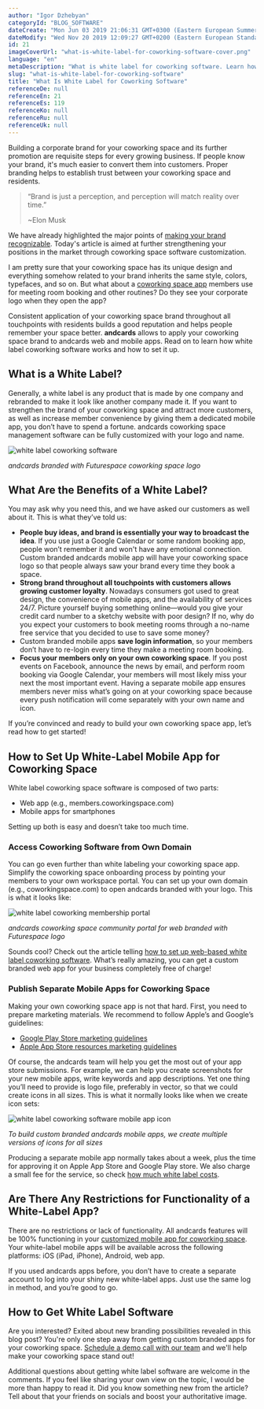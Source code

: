 ```yaml
---
author: "Igor Dzhebyan"
categoryId: "BLOG_SOFTWARE"
dateCreate: "Mon Jun 03 2019 21:06:31 GMT+0300 (Eastern European Summer Time)"
dateModify: "Wed Nov 20 2019 12:09:27 GMT+0200 (Eastern European Standard Time)"
id: 21
imageCoverUrl: "what-is-white-label-for-coworking-software-cover.png"
language: "en"
metaDescription: "What is white label for coworking software. Learn how to get a branded coworking app for your business, look credible and professional for members."
slug: "what-is-white-label-for-coworking-software"
title: "What Is White Label for Coworking Software"
referenceDe: null
referenceEn: 21
referenceEs: 119
referenceKo: null
referenceRu: null
referenceUk: null
---
```


Building a corporate brand for your coworking space and its further promotion are requisite steps for every growing business. If people know your brand, it's much easier to convert them into customers. Proper branding helps to establish trust between your coworking space and residents. 

> “Brand is just a perception, and perception will match reality over time.” 
>
> ~Elon Musk

We have already highlighted the major points of [making your brand recognizable](https://andcards.com/blog/marketing/how-to-boost-your-coworking-brand-awareness-the-first-step-of-building-a-marketing-funnel). Today's article is aimed at further strengthening your positions in the market through coworking space software customization.

I am pretty sure that your coworking space has its unique design and everything somehow related to your brand inherits the same style, colors, typefaces, and so on. But what about a [coworking space app](https://andcards.com/) members use for meeting room booking and other routines? Do they see your corporate logo when they open the app?  

Consistent application of your coworking space brand throughout all touchpoints with residents builds a good reputation and helps people remember your space better. **andcards** allows to apply your coworking space brand to andcards web and mobile apps. Read on to learn how white label coworking software works and how to set it up.

## What is a White Label?

Generally, a white label is any product that is made by one company and rebranded to make it look like another company made it. If you want to strengthen the brand of your coworking space and attract more customers, as well as increase member convenience by giving them a dedicated mobile app, you don’t have to spend a fortune. andcards coworking space management software can be fully customized with your logo and name.

![white label coworking software](https://d7ccq1i35b0cj.cloudfront.net/andcards-my-workspaces-main-futurespace-light-en-1920-1200.jpg|height=1200,width=1920)

_andcards branded with Futurespace coworking space logo_

## What Are the Benefits of a White Label?

You may ask why you need this, and we have asked our customers as well about it. This is what they’ve told us:

- **People buy ideas, and brand is essentially your way to broadcast the idea**. If you use just a Google Calendar or some random booking app, people won’t remember it and won't have any emotional connection. Custom branded andcards mobile app will have your coworking space logo so that people always saw your brand every time they book a space.
- **Strong brand throughout all touchpoints with customers allows growing customer loyalty**. Nowadays consumers got used to great design, the convenience of mobile apps, and the availability of services 24/7. Picture yourself buying something online—would you give your credit card number to a sketchy website with poor design? If no, why do you expect your customers to book meeting rooms through a no-name free service that you decided to use to save some money?
- Custom branded mobile apps **save login information**, so your members don’t have to re-login every time they make a meeting room booking.
- **Focus your members only on your own coworking space**. If you post events on Facebook, announce the news by email, and perform room booking via Google Calendar, your members will most likely miss your next the most important event. Having a separate mobile app ensures members never miss what’s going on at your coworking space because every push notification will come separately with your own name and icon.

If you’re convinced and ready to build your own coworking space app, let’s read how to get started!

## How to Set Up White-Label Mobile App for Coworking Space

White label coworking space software is composed of two parts:

- Web app (e.g., members.coworkingspace.com)
- Mobile apps for smartphones

Setting up both is easy and doesn’t take too much time.

### Access Coworking Software from Own Domain

You can go even further than white labeling your coworking space app. Simplify the coworking space onboarding process by pointing your members to your own workspace portal. You can set up your own domain (e.g., coworkingspace.com) to open andcards branded with your logo. This is what it looks like:

![white label coworking membership portal](https://s3.ap-northeast-2.amazonaws.com/blogs.andcards.com/what-is-white-label-for-coworking-software-2.png|height=1080,width=1920)

_andcards coworking space community portal for web branded with Futurespace logo_

Sounds cool? Check out the article telling [how to set up web-based white label coworking software](https://andcards.com/blog/software/custom-domain). What’s really amazing, you can get a custom branded web app for your business completely free of charge!

### Publish Separate Mobile Apps for Coworking Space

Making your own coworking space app is not that hard. First, you need to prepare marketing materials. We recommend to follow Apple’s and Google’s guidelines:

- [Google Play Store marketing guidelines](https://developer.android.com/distribute/marketing-tools)
- [Apple App Store resources marketing guidelines](https://developer.apple.com/kr/app-store/product-page/)

Of course, the andcards team will help you get the most out of your app store submissions. For example, we can help you create screenshots for your new mobile apps, write keywords and app descriptions. Yet one thing you’ll need to provide is logo file, preferably in vector, so that we could create icons in all sizes. This is what it normally looks like when we create icon sets:

![white label coworking software mobile app icon](https://s3.ap-northeast-2.amazonaws.com/blogs.andcards.com/what-is-white-label-for-coworking-software-3.png|height=1080,width=1920)

_To build custom branded andcards mobile apps, we create multiple versions of icons for all sizes_

Producing a separate mobile app normally takes about a week, plus the time for approving it on Apple App Store and Google Play store. We also charge a small fee for the service, so check [how much white label costs](https://andcards.com/pricing).

## Are There Any Restrictions for Functionality of a White-Label App?

There are no restrictions or lack of functionality. All andcards features will be 100% functioning in your [customized mobile app for coworking space](https://andcards.com/features). Your white-label mobile apps will be available across the following platforms: iOS (iPad, iPhone), Android, web app.

If you used andcards apps before, you don’t have to create a separate account to log into your shiny new white-label apps. Just use the same log in method, and you’re good to go.

## How to Get White Label Software

Are you interested? Exited about new branding possibilities revealed in this blog post? You're only one step away from getting custom branded apps for your coworking space. [Schedule a demo call with our team](https://meetings.hubspot.com/id/demo) and we'll help make your coworking space stand out!

Additional questions about getting white label software are welcome in the comments. If you feel like sharing your own view on the topic, I would be more than happy to read it. Did you know something new from the article? Tell about that your friends on socials and boost your authoritative image.

